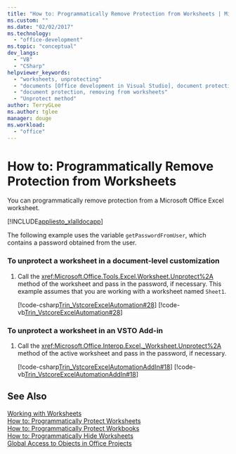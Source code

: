 ```yaml
---
title: "How to: Programmatically Remove Protection from Worksheets | Microsoft Docs"
ms.custom: ""
ms.date: "02/02/2017"
ms.technology: 
  - "office-development"
ms.topic: "conceptual"
dev_langs: 
  - "VB"
  - "CSharp"
helpviewer_keywords: 
  - "worksheets, unprotecting"
  - "documents [Office development in Visual Studio], document protection"
  - "document protection, removing from worksheets"
  - "Unprotect method"
author: TerryGLee
ms.author: tglee
manager: douge
ms.workload: 
  - "office"
---
```

# How to: Programmatically Remove Protection from Worksheets
  You can programmatically remove protection from a Microsoft Office Excel worksheet.  
  
 [!INCLUDE[appliesto_xlalldocapp](../vsto/includes/appliesto-xlalldocapp-md.md)]  
  
 The following example uses the variable `getPasswordFromUser`, which contains a password obtained from the user.  
  
### To unprotect a worksheet in a document-level customization  
  
1.  Call the <xref:Microsoft.Office.Tools.Excel.Worksheet.Unprotect%2A> method of the worksheet and pass in the password, if necessary. This example assumes that you are working with a worksheet named `Sheet1`.  
  
     [!code-csharp[Trin_VstcoreExcelAutomation#28](../vsto/codesnippet/CSharp/Trin_VstcoreExcelAutomationCS/Sheet1.cs#28)]
     [!code-vb[Trin_VstcoreExcelAutomation#28](../vsto/codesnippet/VisualBasic/Trin_VstcoreExcelAutomation/Sheet1.vb#28)]  
  
### To unprotect a worksheet in an VSTO Add-in  
  
1.  Call the <xref:Microsoft.Office.Interop.Excel._Worksheet.Unprotect%2A> method of the active worksheet and pass in the password, if necessary.  
  
     [!code-csharp[Trin_VstcoreExcelAutomationAddIn#18](../vsto/codesnippet/CSharp/trin_vstcoreexcelautomationaddin/ThisAddIn.cs#18)]
     [!code-vb[Trin_VstcoreExcelAutomationAddIn#18](../vsto/codesnippet/VisualBasic/trin_vstcoreexcelautomationaddin/ThisAddIn.vb#18)]  
  
## See Also  
 [Working with Worksheets](../vsto/working-with-worksheets.md)   
 [How to: Programmatically Protect Worksheets](../vsto/how-to-programmatically-protect-worksheets.md)   
 [How to: Programmatically Protect Workbooks](../vsto/how-to-programmatically-protect-workbooks.md)   
 [How to: Programmatically Hide Worksheets](../vsto/how-to-programmatically-hide-worksheets.md)   
 [Global Access to Objects in Office Projects](../vsto/global-access-to-objects-in-office-projects.md)  
  
  